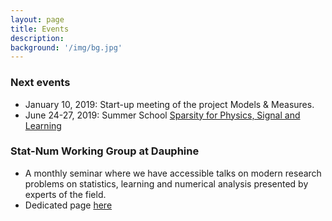 ```yaml
---
layout: page
title: Events
description: 
background: '/img/bg.jpg'
---
```


### Next events

*	January 10, 2019: Start-up meeting of the project Models & Measures.
*	June 24-27, 2019: Summer School [Sparsity for Physics, Signal and Learning](https://sparsity4psl.github.io)

### Stat-Num Working Group at Dauphine

* A monthly seminar where we have accessible talks on modern research problems on statistics, learning and numerical analysis presented by experts of the field.
* Dedicated page [here](https://www.ceremade.dauphine.fr/dokuwiki/statnum:start)


 


